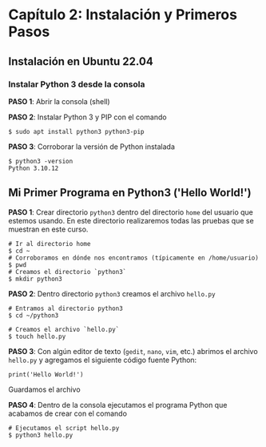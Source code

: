 
# Capítulo 2: Instalación y Primeros Pasos


## Instalación en Ubuntu 22.04

### Instalar Python 3 desde la consola 


**PASO 1**: Abrir la consola (shell) 
  
**PASO 2**: Instalar Python 3 y PIP con el comando

```{.bash}
$ sudo apt install python3 python3-pip
```

**PASO 3**: Corroborar la versión de Python instalada

```{.bash}
$ python3 -version
Python 3.10.12
```


## Mi Primer Programa en Python3 ('Hello World!')

**PASO 1**: Crear directorio `python3` dentro del directorio `home` del usuario que estemos usando. En este directorio realizaremos todas las pruebas que se muestran en este curso.

```{.bash}
# Ir al directorio home
$ cd ~
# Corroboramos en dónde nos encontramos (típicamente en /home/usuario)
$ pwd
# Creamos el directorio `python3`
$ mkdir python3
```

**PASO 2**: Dentro directorio `python3` creamos el archivo `hello.py`

```{.bash}
# Entramos al directorio python3
$ cd ~/python3

# Creamos el archivo `hello.py`
$ touch hello.py
```

**PASO 3**: Con algún editor de texto (`gedit`, `nano`, `vim`, etc.) abrimos el archivo `hello.py` y agregamos el siguiente código fuente Python:

```{.python}
print('Hello World!')
```

Guardamos el archivo

**PASO 4**: Dentro de la consola ejecutamos el programa Python que acabamos de crear con el comando

```{.bash}
# Ejecutamos el script hello.py
$ python3 hello.py
```









